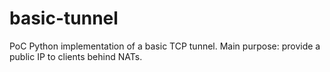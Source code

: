 # basic-tunnel
PoC Python implementation of a basic TCP tunnel. Main purpose: provide a public IP to clients behind NATs.
